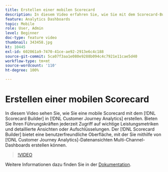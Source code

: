 ```yaml
---
title: Erstellen einer mobilen Scorecard
description: In diesem Video erfahren Sie, wie Sie mit dem Scorecard-Builder in Customer Journey Analytics eine mobile Scorecard erstellen. Bieten Sie Ihren Führungskräften jederzeit Zugriff auf wichtige Leistungsmetriken und detaillierte Ansichten oder Aufschlüsselungen. Der Scorecard-Builder bietet eine benutzerfreundliche Oberfläche, mit der Sie Multi-Channel-Dashboards erstellen können, die Customer Journey Analytics-Datenansichten verwenden.
feature: Analytics Dashboards
topic: Mobile
role: User, Admin
level: Beginner
doc-type: feature video
thumbnail: 343458.jpg
kt: 10445
exl-id: 602061a9-7470-41ce-ae92-2913e6c4c188
source-git-commit: 5ca07f3aa1e080e9288b094c4c7921e11cae5d40
workflow-type: tm+mt
source-wordcount: '110'
ht-degree: 100%

---
```


# Erstellen einer mobilen Scorecard

In diesem Video sehen Sie, wie Sie eine mobile Scorecard mit dem [!DNL Scorecard Builder] in [!DNL Customer Journey Analytics] erstellen. Bieten Sie Ihren Führungskräften jederzeit Zugriff auf wichtige Leistungsmetriken und detaillierte Ansichten oder Aufschlüsselungen. Der [!DNL Scorecard Builder] bietet eine benutzerfreundliche Oberfläche, mit der Sie mithilfe von [!DNL Customer Journey Analytics]-Datenansichten Multi-Channel-Dashboards erstellen können.

>[!VIDEO](https://video.tv.adobe.com/v/343458/?quality=12&learn=on)

Weitere Informationen dazu finden Sie in der [Dokumentation](https://experienceleague.adobe.com/docs/analytics-platform/using/cja-dashboards/create-scorecard.html?lang=de).